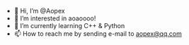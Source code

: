 - 👋 Hi, I’m @Aopex
- 👀 I’m interested in aoaoooo!
- 🌱 I’m currently learning C++ & Python
- 📫 How to reach me by sending e-mail to aopex@qq.com

<!---
Aopex/Aopex is a ✨ special ✨ repository because its `README.md` (this file) appears on your GitHub profile.
You can click the Preview link to take a look at your changes.
--->
